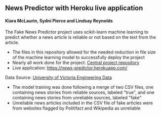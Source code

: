 ## News Predictor with Heroku live application
#### Kiara McLaurin, Sydni Pierce and Lindsay Reynolds

The Fake News Predictor project uses scikit-learn machine learning to predict whether a news article is reliable or not based on the text from the article.  
* The files in this repository allowed for the needed reduction in file size of the machine learning model to successfully deploy the project
* Nearly all work done for the project: [Central project repository](https://github.com/sydnipierce/final-project)  
* Live application: https://news-predictor.herokuapp.com/


Data Source: [University of Victoria Engineering Data](https://www.uvic.ca/engineering/ece/isot/datasets/fake-news/index.php)
* The model training was done following a merge of two CSV files, one containing news stories from reliable sources, labeled "true", and one containing news stories from unreliable sources, labeled "fake"
* Unreliable news articles included in the CSV file of fake articles were from websites flagged by Politifact and Wikipedia as unreliable












